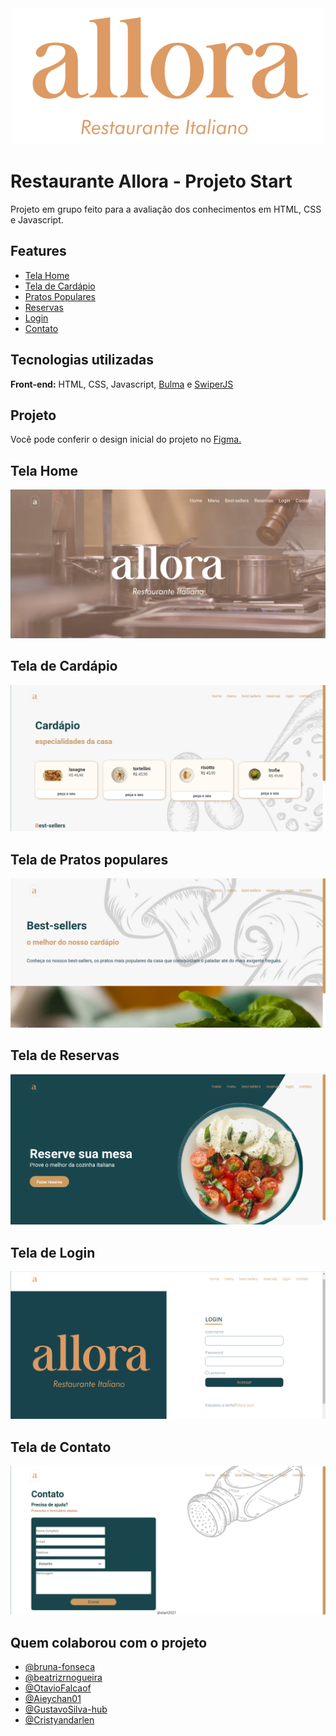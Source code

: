 <div align="center">
  <img src="./assets/Prancheta-3-menor.png" />
</div>

# Restaurante Allora - Projeto Start

Projeto em grupo feito para a avaliação dos conhecimentos em HTML, CSS e Javascript.

## Features

- [Tela Home](#home)
- [Tela de Cardápio](#menu)
- [Pratos Populares](#best-sellers)
- [Reservas](#reservas)
- [Login](#login)
- [Contato](#contato)
  
## Tecnologias utilizadas

**Front-end:** HTML, CSS, Javascript, [Bulma](https://bulma.io/documentation/) e [SwiperJS](https://swiperjs.com/)
  
## Projeto

Você pode conferir o design inicial do projeto no
[Figma.](https://www.figma.com/file/25wftXnAS0lizVhBBRh7Q1/Restaurante-Copy)

<h2 id="home">Tela Home</h2>

<img src="./assets/screenshot-home.png" />

<h2 id="menu">Tela de Cardápio</h2>

<img src="./assets/screenshot-menu.png" />

<h2 id="best-sellers">Tela de Pratos populares</h2>

<img src="./assets/screenshot-bestsellers.png" />

<h2 id="reservas">Tela de Reservas</h2>

<img src="./assets/screenshot-reservas.png" />

<h2 id="login">Tela de Login</h2>

<img src="./assets/screenshot-login.png" />

<h2 id="contato">Tela de Contato</h2>

<img src="./assets/screenshot-contato.png" />


## Quem colaborou com o projeto

- [@bruna-fonseca](https://github.com/bruna-fonseca)
- [@beatrizrnogueira](https://github.com/beatrizrnogueira)
- [@OtavioFalcaof](https://github.com/OtavioFalcaof)
- [@Aieychan01](https://github.com/Aieychan01)
- [@GustavoSilva-hub](https://github.com/GustavoSilva-hub)
- [@Cristyandarlen](https://github.com/Cristyandarlen)



  
